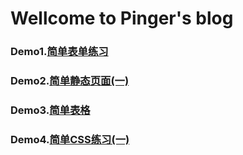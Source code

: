 # Wellcome to Pinger's blog
### Demo1.[简单表单练习](form.html)
### Demo2.[简单静态页面(一)](task1.html)
### Demo3.[简单表格](task2.html)
### Demo4.[简单CSS练习(一)](task3.html)
